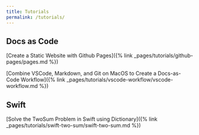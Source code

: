 ```yaml
---
title: Tutorials
permalink: /tutorials/
---
```

## Docs as Code
[Create a Static Website with Github Pages]({% link _pages/tutorials/github-pages/pages.md %})

[Combine VSCode, Markdown, and Git on MacOS to Create a Docs-as-Code Workflow]({% link _pages/tutorials/vscode-workflow/vscode-workflow.md %})

## Swift
[Solve the TwoSum Problem in Swift using Dictionary]({% link _pages/tutorials/swift-two-sum/swift-two-sum.md %})